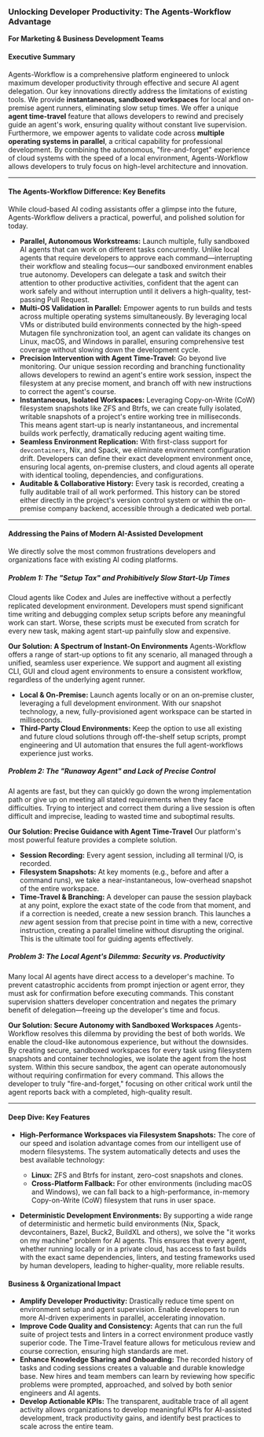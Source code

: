 ### **Unlocking Developer Productivity: The Agents-Workflow Advantage**

**For Marketing & Business Development Teams**

#### **Executive Summary**

Agents-Workflow is a comprehensive platform engineered to unlock maximum developer productivity through effective and secure AI agent delegation. Our key innovations directly address the limitations of existing tools. We provide **instantaneous, sandboxed workspaces** for local and on-premise agent runners, eliminating slow setup times. We offer a unique **agent time-travel** feature that allows developers to rewind and precisely guide an agent's work, ensuring quality without constant live supervision. Furthermore, we empower agents to validate code across **multiple operating systems in parallel**, a critical capability for professional development. By combining the autonomous, "fire-and-forget" experience of cloud systems with the speed of a local environment, Agents-Workflow allows developers to truly focus on high-level architecture and innovation.

---

#### **The Agents-Workflow Difference: Key Benefits**

While cloud-based AI coding assistants offer a glimpse into the future, Agents-Workflow delivers a practical, powerful, and polished solution for today.

- **Parallel, Autonomous Workstreams:** Launch multiple, fully sandboxed AI agents that can work on different tasks concurrently. Unlike local agents that require developers to approve each command—interrupting their workflow and stealing focus—our sandboxed environment enables true autonomy. Developers can delegate a task and switch their attention to other productive activities, confident that the agent can work safely and without interruption until it delivers a high-quality, test-passing Pull Request.
- **Multi-OS Validation in Parallel:** Empower agents to run builds and tests across multiple operating systems simultaneously. By leveraging local VMs or distributed build environments connected by the high-speed Mutagen file synchronization tool, an agent can validate its changes on Linux, macOS, and Windows in parallel, ensuring comprehensive test coverage without slowing down the development cycle.
- **Precision Intervention with Agent Time-Travel:** Go beyond live monitoring. Our unique session recording and branching functionality allows developers to rewind an agent's entire work session, inspect the filesystem at any precise moment, and branch off with new instructions to correct the agent's course.
- **Instantaneous, Isolated Workspaces:** Leveraging Copy-on-Write (CoW) filesystem snapshots like ZFS and Btrfs, we can create fully isolated, writable snapshots of a project's entire working tree in milliseconds. This means agent start-up is nearly instantaneous, and incremental builds work perfectly, dramatically reducing agent waiting time.
- **Seamless Environment Replication:** With first-class support for `devcontainers`, Nix, and Spack, we eliminate environment configuration drift. Developers can define their exact development environment once, ensuring local agents, on-premise clusters, and cloud agents all operate with identical tooling, dependencies, and configurations.
- **Auditable & Collaborative History:** Every task is recorded, creating a fully auditable trail of all work performed. This history can be stored either directly in the project's version control system or within the on-premise company backend, accessible through a dedicated web portal.

---

#### **Addressing the Pains of Modern AI-Assisted Development**

We directly solve the most common frustrations developers and organizations face with existing AI coding platforms.

##### **Problem 1: The "Setup Tax" and Prohibitively Slow Start-Up Times**

Cloud agents like Codex and Jules are ineffective without a perfectly replicated development environment. Developers must spend significant time writing and debugging complex setup scripts before any meaningful work can start. Worse, these scripts must be executed from scratch for every new task, making agent start-up painfully slow and expensive.

**Our Solution: A Spectrum of Instant-On Environments**
Agents-Workflow offers a range of start-up options to fit any scenario, all managed through a unified, seamless user experience. We support and augment all existing CLI, GUI and cloud agent environments to ensure a consistent workflow, regardless of the underlying agent runner.

- **Local & On-Premise:** Launch agents locally or on an on-premise cluster, leveraging a full development environment. With our snapshot technology, a new, fully-provisioned agent workspace can be started in milliseconds.
- **Third-Party Cloud Environments:** Keep the option to use all existing and future cloud solutions through off-the-shelf setup scripts, prompt engineering and UI automation that ensures the full agent-workflows experience just works.

##### **Problem 2: The "Runaway Agent" and Lack of Precise Control**

AI agents are fast, but they can quickly go down the wrong implementation path or give up on meeting all stated requirements when they face difficulties. Trying to interject and correct them during a live session is often difficult and imprecise, leading to wasted time and suboptimal results.

**Our Solution: Precise Guidance with Agent Time-Travel**
Our platform's most powerful feature provides a complete solution.

- **Session Recording:** Every agent session, including all terminal I/O, is recorded.
- **Filesystem Snapshots:** At key moments (e.g., before and after a command runs), we take a near-instantaneous, low-overhead snapshot of the entire workspace.
- **Time-Travel & Branching:** A developer can pause the session playback at any point, explore the exact state of the code from that moment, and if a correction is needed, create a new session branch. This launches a _new_ agent session from that precise point in time with a new, corrective instruction, creating a parallel timeline without disrupting the original. This is the ultimate tool for guiding agents effectively.

##### **Problem 3: The Local Agent's Dilemma: Security vs. Productivity**

Many local AI agents have direct access to a developer's machine. To prevent catastrophic accidents from prompt injection or agent error, they must ask for confirmation before executing commands. This constant supervision shatters developer concentration and negates the primary benefit of delegation—freeing up the developer's time and focus.

**Our Solution: Secure Autonomy with Sandboxed Workspaces**
Agents-Workflow resolves this dilemma by providing the best of both worlds. We enable the cloud-like autonomous experience, but without the downsides. By creating secure, sandboxed workspaces for every task using filesystem snapshots and container technologies, we isolate the agent from the host system. Within this secure sandbox, the agent can operate autonomously without requiring confirmation for every command. This allows the developer to truly "fire-and-forget," focusing on other critical work until the agent reports back with a completed, high-quality result.

---

#### **Deep Dive: Key Features**

- **High-Performance Workspaces via Filesystem Snapshots:**
  The core of our speed and isolation advantage comes from our intelligent use of modern filesystems. The system automatically detects and uses the best available technology:
  - **Linux:** ZFS and Btrfs for instant, zero-cost snapshots and clones.
  - **Cross-Platform Fallback:** For other environments (including macOS and Windows), we can fall back to a high-performance, in-memory Copy-on-Write (CoW) filesystem that runs in user space.

- **Deterministic Development Environments:**
  By supporting a wide range of deterministic and hermetic build environments (Nix, Spack, devcontainers, Bazel, Buck2, BuildXL and others), we solve the "it works on my machine" problem for AI agents. This ensures that every agent, whether running locally or in a private cloud, has access to fast builds with the exact same dependencies, linters, and testing frameworks used by human developers, leading to higher-quality, more reliable results.

#### **Business & Organizational Impact**

- **Amplify Developer Productivity:** Drastically reduce time spent on environment setup and agent supervision. Enable developers to run more AI-driven experiments in parallel, accelerating innovation.
- **Improve Code Quality and Consistency:** Agents that can run the full suite of project tests and linters in a correct environment produce vastly superior code. The Time-Travel feature allows for meticulous review and course correction, ensuring high standards are met.
- **Enhance Knowledge Sharing and Onboarding:** The recorded history of tasks and coding sessions creates a valuable and durable knowledge base. New hires and team members can learn by reviewing how specific problems were prompted, approached, and solved by both senior engineers and AI agents.
- **Develop Actionable KPIs:** The transparent, auditable trace of all agent activity allows organizations to develop meaningful KPIs for AI-assisted development, track productivity gains, and identify best practices to scale across the entire team.
